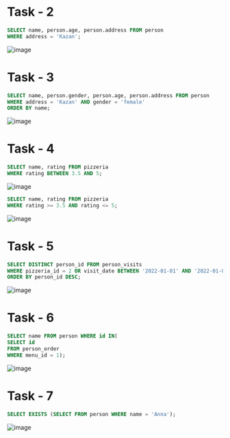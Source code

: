 # Task - 2
```sql
SELECT name, person.age, person.address FROM person
WHERE address = 'Kazan';
```
![image](https://github.com/ngllsq/sql_projects/assets/114596475/8a5bc442-4970-433c-93ce-e75f21592ed3)

# Task - 3
```sql
SELECT name, person.gender, person.age, person.address FROM person
WHERE address = 'Kazan' AND gender = 'female'
ORDER BY name; 
```
![image](https://github.com/ngllsq/sql_projects/assets/114596475/1a09dc62-6eee-468c-8d13-18ce92254070)

# Task - 4
```sql
SELECT name, rating FROM pizzeria
WHERE rating BETWEEN 3.5 AND 5;
```
![image](https://github.com/ngllsq/sql_projects/assets/114596475/ccf41861-d181-4bad-8f8e-5c981c571b56)
```sql
SELECT name, rating FROM pizzeria
WHERE rating >= 3.5 AND rating <= 5;
```
![image](https://github.com/ngllsq/sql_projects/assets/114596475/435e1b07-c471-4ed0-b23f-b7d2644f275c)

# Task - 5
```sql
SELECT DISTINCT person_id FROM person_visits
WHERE pizzeria_id = 2 OR visit_date BETWEEN '2022-01-01' AND '2022-01-04'
ORDER BY person_id DESC;
```
![image](https://github.com/ngllsq/sql_projects/assets/114596475/fcc7698a-46ed-49c9-b610-f5e4f8b1ca13)

# Task - 6
```sql
SELECT name FROM person WHERE id IN(
SELECT id
FROM person_order
WHERE menu_id = 1);
```
![image](https://github.com/ngllsq/sql_projects/assets/114596475/aa792b73-f1eb-47fd-b354-dcf267ef0e5c)

# Task - 7
```sql
SELECT EXISTS (SELECT FROM person WHERE name = 'Anna');
```
![image](https://github.com/ngllsq/sql_projects/assets/114596475/91c42618-da73-4780-b92f-fcf1cd803da6)


